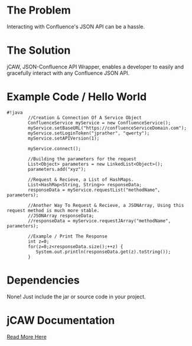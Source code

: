 # The Problem

Interacting with Confluence's JSON API can be a hassle.

# The Solution

jCAW, JSON-Confluence API Wrapper, enables a developer to easily and gracefully interact with any Confluence JSON API.

# Example Code / Hello World


```
#!java
        //Creation & Connection Of A Service Object
        ConfluenceService myService = new ConfluenceService();
        myService.setBaseURL("https://confluenceServiceDomain.com");
        myService.setLoginToken("jprather", "qwerty");
        myService.setAPIVersion(1);
        
        myService.connect();
        
        //Building the parameters for the request
        List<Object> parameters = new LinkedList<Object>();
        parameters.add("xyz");
        
        //Request & Recieve, a List of HashMaps.
        List<HashMap<String, String>> responseData;
        responseData = myService.requestList("methodName", parameters);

        //Another Way To Request & Recieve, a JSONArray, Using this request method is much more stable.
        //JSONArray responseData;
        //responseData = myService.requestJArray("methodName", parameters);

        //Example / Print The Response
        int z=0;
        for(z=0;z<responseData.size();++z) {
           System.out.println(responseData.get(z).toString());
        }

```


# Dependencies

None! Just include the jar or source code in your project.

# jCAW Documentation

[Read More Here](Documentation.md)
